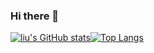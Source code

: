 ### Hi there 👋

<!--
**liuyunhaozz/liuyunhaozz** is a ✨ _special_ ✨ repository because its `README.md` (this file) appears on your GitHub profile.

Here are some ideas to get you started:

- 🔭 I’m currently working on ...
- 🌱 I’m currently learning ...
- 👯 I’m looking to collaborate on ...
- 🤔 I’m looking for help with ...
- 💬 Ask me about ...
- 📫 How to reach me: ...
- 😄 Pronouns: ...
- ⚡ Fun fact: ...
-->

[![liu's GitHub stats](https://github-readme-stats.vercel.app/api?username=liuyunhaozz)](https://github.com/anuraghazra/github-readme-stats)[![Top Langs](https://github-readme-stats.vercel.app/api/top-langs/?username=liuyunhaozz&hide=tcl)](https://github.com/anuraghazra/github-readme-stats)
